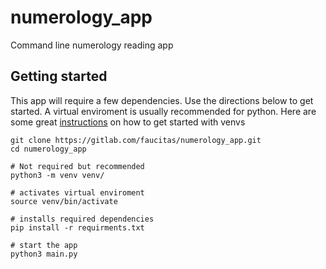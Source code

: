 # numerology_app

Command line numerology reading app

## Getting started
This app will require a few dependencies. Use the directions below to get started. 
A virtual enviroment is usually recommended for python. Here are some great [instructions](https://www.geeksforgeeks.org/create-virtual-environment-using-venv-python/) on how to get started with venvs

```
git clone https://gitlab.com/faucitas/numerology_app.git
cd numerology_app

# Not required but recommended
python3 -m venv venv/

# activates virtual enviroment
source venv/bin/activate 

# installs required dependencies
pip install -r requirments.txt

# start the app
python3 main.py
```

